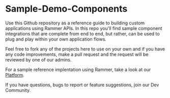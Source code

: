 # Sample-Demo-Components

Use this Github repository as a reference guide to building custom applications using Rammer APIs. In this repo you'll find sample component integrations that are complete from end to end, but rather, can be used to plug and play within your own application flows.

Feel free to fork any of the projects here to use on your own and if you have any code improvements, make a pull request and the request will be reviewed by one of our admins.

For a sample reference implentation using Rammer, take a look at our [Platform](https://platform.rammer.ai).

If you have questions, bugs to report or feature suggestions, join our Dev Community.
